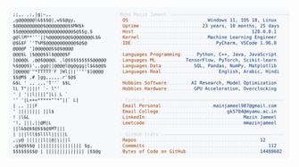<picture>
  <source srcset="https://raw.githubusercontent.com/mmazinjameel/mmazinjameel/main/dark_mode.svg?v=1759256069" media="(prefers-color-scheme: dark)">
  <img src="https://raw.githubusercontent.com/mmazinjameel/mmazinjameel/main/light_mode.svg?v=1759256069">
</picture>
